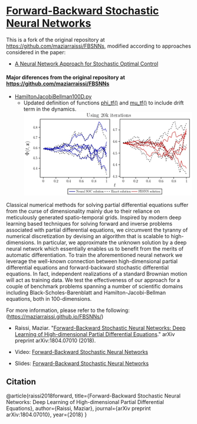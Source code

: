 # [Forward-Backward Stochastic Neural Networks](https://github.com/EmoryMLIP/FBSNNs/) #
This is a fork of the original repository at https://github.com/maziarraissi/FBSNNs, modified according to approaches considered in the paper:
- [A Neural Network Approach for Stochastic Optimal Control](https://arxiv.org/pdf/2209.13104.pdf)

#### Major diferences from the original repository at https://github.com/maziarraissi/FBSNNs ####
- [HamiltonJacobiBellman100D.py](https://github.com/EmoryMLIP/FBSNNs/blob/master/HamiltonJacobiBellman100D.py)
  - Updated definition of functions [phi_tf()](https://github.com/EmoryMLIP/FBSNNs/blob/19f69971115009e23bd507ca65d23360813399f3/HamiltonJacobiBellman100D.py#L32) and [mu_tf()](https://github.com/EmoryMLIP/FBSNNs/blob/19f69971115009e23bd507ca65d23360813399f3/HamiltonJacobiBellman100D.py#L41) to include drift term in the dynamics.
  ![Alt text](figures/comparision/HJB_20k.jpg "Optional title")


Classical numerical methods for solving partial differential equations suffer from the curse of dimensionality mainly due to their reliance on meticulously generated spatio-temporal grids. Inspired by modern deep learning based techniques for solving forward and inverse problems associated with partial differential equations, we circumvent the tyranny of numerical discretization by devising an algorithm that is scalable to high-dimensions. In particular, we approximate the unknown solution by a deep neural network which essentially enables us to benefit from the merits of automatic differentiation. To train the aforementioned neural network we leverage the well-known connection between high-dimensional partial differential equations and forward-backward stochastic differential equations. In fact, independent realizations of a standard Brownian motion will act as training data. We test the effectiveness of our approach for a couple of benchmark problems spanning a number of scientific domains including Black-Scholes-Barenblatt and Hamilton-Jacobi-Bellman equations, both in 100-dimensions. 

For more information, please refer to the following: (https://maziarraissi.github.io/FBSNNs/)

  - Raissi, Maziar. "[Forward-Backward Stochastic Neural Networks: Deep Learning of High-dimensional Partial Differential Equations](https://arxiv.org/abs/1804.07010)." arXiv preprint arXiv:1804.07010 (2018).
  
  - Video: [Forward-Backward Stochastic Neural Networks](https://youtu.be/-Pu_ZTJsMyA)
  
  - Slides: [Forward-Backward Stochastic Neural Networks](https://github.com/maziarraissi/FBSNNs/blob/master/docs/FBSNNs.pdf)
  

## Citation
   @article{raissi2018forward,
      title={Forward-Backward Stochastic Neural Networks: Deep Learning of High-dimensional Partial Differential Equations},
      author={Raissi, Maziar},
      journal={arXiv preprint arXiv:1804.07010},
      year={2018}
    }


